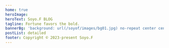 ```yaml
---
home: true
heroImage: 
heroText: Soyo.F BLOG
tagline: Fortune favors the bold.
bannerBg: 'background: url(/soyof/images/bg01.jpg) no-repeat center center / cover'
postList: detailed
footer: Copyright © 2023-present Soyo.F
---
```

